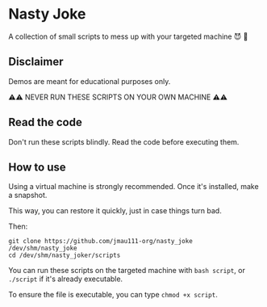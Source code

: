 # Nasty Joke

A collection of small scripts to mess up with your targeted machine 😈 🧢

## Disclaimer

Demos are meant for educational purposes only.

⚠️⚠️ NEVER RUN THESE SCRIPTS ON YOUR OWN MACHINE ⚠️⚠️

## Read the code

Don't run these scripts blindly. Read the code before executing them.

## How to use

Using a virtual machine is strongly recommended. Once it's installed, make a snapshot.

This way, you can restore it quickly, just in case things turn bad.

Then:

```
git clone https://github.com/jmau111-org/nasty_joke /dev/shm/nasty_joke
cd /dev/shm/nasty_joker/scripts
```

You can run these scripts on the targeted machine with `bash script`, or `./script` if it's already executable.

To ensure the file is executable, you can type `chmod +x script`.
